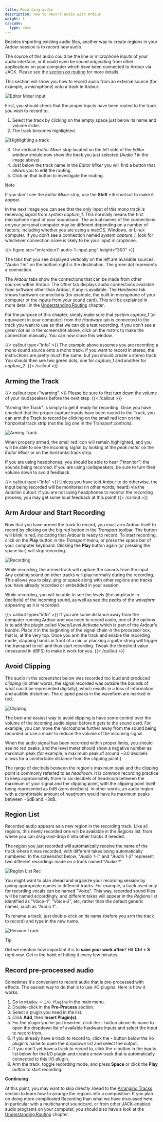 ```yaml
---
title: Recording audio
description: How to record audio with Ardour
weight: 1
cascade:
  type: docs
---
```


Besides importing existing audio files, another way to create regions in your
Ardour session is to *record* new audio.

The source of this audio could be the line or microphone inputs of your audio 
interface, or it could even be sound originating from other applications on
your computer which have been connected to Ardour via JACK. Please see the
[section on routing](../understanding-routing/) for more details.

This section will show you how to record audio from an external source (for
example, a microphone) onto a track in Ardour.

![Editor Mixer Input](en/ardour7-editor-mixer-input.png?width=50vw)

First, you should check that the proper inputs have been routed to the
track you wish to record to.

1. Select the track by clicking on the empty space just below its name and
volume slider.
2. The track becomes highlighted.

![Highlighting a track](en/ardour7-audio-1-highlight.gif?width=30vw)

3. The vertical _Editor Mixer_ strip located on the left side of the _Editor_
window should now show the track you just selected (*Audio 1* in the image
above).
4. Just below the track name in the _Editor Mixer_ you will find a button that
allows you to edit the routing.
5. Click on that button to investigate the routing.

> [!NOTE]
> If you don't see the _Editor Mixer_ strip, use the **Shift + E** shortcut to
make it appear.

In the next image you can see that the only input of this mono track is
receiving signal from *system capture_1*. This normally means the first
microphone input of your soundcard. The actual names of the connections on your
personal computer may be different depending on a number of factors, including
whether you are using a macOS, Windows, or Linux computer. If you don't see a
connection named *system capture_1*, look for whichever connection name is
likely to be your input microphone. 

{{< figure src="en/ardour7-audio-1-input.png" height="300" >}}

The tabs that you see displayed vertically on the left are available
sources. "*Audio 1 in*" on the bottom right is the
destination. The green dot represents a connection.

The _Ardour_ tabs show the connections that can be made from other sources
within Ardour. The _Other_ tab displays audio connections available from
software other than Ardour, if any is available. The _Hardware_ tab shows
hardware connections (for example, the built-in microphone of your computer or
the inputs from your sound card). This will be explained in more detail in the
[Understanding Routing](../understanding-routing/) chapter.

For the purpose of this chapter, simply make sure that _system capture_1_ (or
equivalent in your computer) from the _Hardware_ tab is connected to the track
you want to use so that we can do a test recording. If you don't see a green dot
as in the screenshot above, click on the matrix to make the connection manually.
You can now close this window.

{{< callout type="info" >}}
The example above assumes you are recording a mono sound source onto a mono
track. If you want to record in stereo, the instructions are pretty much the
same, but you should create a stereo track. You should then see two green dots,
one for _capture_1_ and another for _capture_2_.
{{< /callout >}}

## Arming the Track

{{< callout type="warning" >}}
Please be sure to first turn down the volume of your loudspeakers before the
next step.
{{< /callout >}}

"Arming the Track" is simply to get it ready for recording. Once you have
checked that the proper capture inputs have been routed to the Track, you can
arm the Track to record by clicking on the small red icon on the horizontal
track strip (not the big one in the Transport controls).

![Arming Track](en/ardour7-arming-the-track.png?width=40vw)

When properly armed, the small red icon will remain highlighted, and you will be
able to see the incoming signal by looking at the _peak meter_ on the _Editor
Mixer_ or on the horizontal track strip.

If you are using headphones, you should be able to hear ("monitor") the sounds
being recorded. If you are using loudspeakers, be sure to turn their volume down
to avoid feedback.

{{< callout type="info" >}}
Unless you have told Ardour to do otherwise, the input being recorded will be
monitored (in other words, heard) via the _Audition_ output. If you are not
using headphones to monitor the recording process, you may get some loud
feedback at this point!
{{< /callout >}}

## Arm Ardour and Start Recording

Now that you have armed the track to record, you must arm Ardour itself to
record by clicking on the big red button in the _Transport_ toolbar. The button
will blink in red, indicating that Ardour is ready to record. To start
recording, click on the **Play** button in the _Transport_ menu, or press the
space bar of your computer keyboard. Clicking the **Play** button again (or
pressing the space bar) will stop recording.

![Recording](en/ardour7-recording.png?width=50vw)

While recording, the armed track will capture the sounds from the input. Any
existing sound on other tracks will play normally during the recording. This
allows you to play, sing or speak along with other regions and tracks you have
already recorded or embedded in your session.

While recording, you will be able to see the _levels_ (the amplitude in
decibels) of the incoming sound, as well as see the _peaks_ of the _waveform_
appearing as it is recorded.

{{< callout type="info" >}}
If you are some distance away from the computer running Ardour and you need to
record audio, one of the options is to add the plugin called _Voice/Level
Activate_ which is part of the Ardour's bundle. Place it in the beginning of
the signal chain in the processor box, that is, at the very top. Once you arm
the track and enable the recording mode, clapping hands in front of a mic or
plucking a guitar string will trigger the transport to roll and thus start
recording. Tweak the threshold value (measured in dBFS) to make it work for
you.
{{< /callout >}}

## Avoid Clipping

The audio in the screenshot below was recorded too loud and produced _clipping_
(in other words, the signal recorded was outside the bounds of what could be
represented digitally), which results in a loss of information and audible
distortion. The clipped peaks in the waveform are marked in red.

![Clipping](en/ardour7-clipping.png?width=50vw)

The best and easiest way to avoid clipping is have some control over the volume
of the incoming audio signal before it gets to the sound card. For example, you
can move the microphone further away from the sound being recorded or use a
mixer to reduce the volume of the incoming signal. 

When the audio signal has been recorded within proper limits, you should see no
red peaks, and the level meter should show a negative number as maximum peak
(for example, a maximum peak of around −3.0 decibels allows for a comfortable
distance from the clipping point.)

The range of decibels between the region's maximum peak and the clipping point
is commonly referred to as _headroom_. It is common recording practice to keep
approximately three to six decibels of headroom between the maximum of your
signal and the clipping point, with the clipping point itself being represented
as 0dB (zero decibels). In other words, an audio region with a comfortable
amount of headroom would have its maximum peaks between −6dB and −3dB.

## Region List

Recorded audio appears as a new region in the recording track. Like all regions,
this newly recorded one will be available in the _Regions_ list, from where you
can drag-and-drop it into other tracks if needed.

The region you just recorded will automatically receive the name of the track
where it was recorded, with different takes being automatically numbered. In the
screenshot below, "*Audio 1-1*" and "*Audio 1-2*" represent two different
recordings made on a track named "*Audio 1*". 

![Region List Rec](en/ardour7-region-list-recording.png?width=40vw)

You might want to plan ahead and organize your recording session by giving appropriate names to different tracks. For example, a track used only for recording vocals can be named "Voice". This way, recorded sound files will be named accordingly, and different takes will appear in the _Regions_ list identified as "Voice-1", "Voice-2", etc, rather than the default generic names, such as "Audio 1".

To rename a track, just double-click on its name (before you arm the track to record) and type in the new name.

![Rename Track](en/ardour7-rename-track.png?width=40vw)

> [!TIP]
> Did we mention how important it is to **save your work often**? Hit **Ctrl + S**
right now. Get in the habit of hitting it every few minutes.

## Record pre-processed audio

Sometimes it's convenient to record audio that is pre-processed with effects. The easiest way to do that is to use I/O plugins. Here is how it works:

1. Go to `Window > I/O Plugins` in the main menu.
2. Double-click in the **Pre-Process** section.
3. Select a plugin you need in the list.
4. Click **Add**, then **Insert Plugin(s)**.
5. For the plugin you've just inserted, click the **-** button above its name to open the dropdown list of available hardware inputs and select the input to record from.
6. If you already have a track to record to, click the **-** button below the I/o plugin's name to open the dropdown list and select the output.
7. If you don't yet have a track to record to, click the **+** button in the inputs list below for the I/O plugin and create a new track that is automatically connected to this I/O plugin.
8. Arm the track, toggle recording mode, and press **Space** or click the **Play** button to start recording.

**Continuing**

At this point, you may want to skip directly ahead to the [Arranging Tracks](/editing-sessions/arranging-tracks/) section to learn how to arrange the regions into a composition. If you plan on doing more complicated Recording than what we have discussed here, in particular with a multichannel soundcard, or from other JACK-enabled audio programs on your computer, you should also have a look at the [Understanding Routing](../understanding-routing) chapter.
